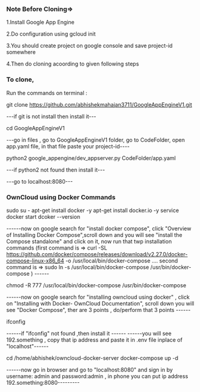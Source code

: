 ### Note Before Cloning=>
1.Install Google App Engine 

2.Do configuration using gcloud init

3.You should create project on google console and save project-id somewhere

4.Then do cloning acoording to given following steps



### To clone,
Run the commands on terminal :

git clone https://github.com/abhishekmahajan3711/GoogleAppEngineV1.git

---if git is not install then install it---

cd GoogleAppEngineV1

---go in files , go to GoogleAppEngineV1 folder, go to CodeFolder, open app.yaml file, in that file paste your project-id----

python2 google_appengine/dev_appserver.py CodeFolder/app.yaml

---if python2 not found then install it---

---go to localhost:8080---



































### OwnCloud using Docker Commands

sudo su -
apt-get install docker -y
apt-get install docker.io -y
service docker start
dcoker --version

------now on google search for "install docker compose", click "Overview of Installing Docker Compose",scroll down and you will see "install the Compose standalone" and click on it, now run that twp installation commands (first command is => curl -SL https://github.com/docker/compose/releases/download/v2.27.0/docker-compose-linux-x86_64 -o /usr/local/bin/docker-compose    .... second command is => sudo ln -s /usr/local/bin/docker-compose /usr/bin/docker-compose   ) ------

chmod -R 777 /usr/local/bin/docker-compose /usr/bin/docker-compose

------now on google search for "installing owncloud using docker" , click on "Installing with Docker- OwnCloud Documentation", scroll down you will see "Docker Compose", ther are 3 points , do/perform that 3 points ------

ifconfig

------if "ifconfig" not found ,then install it ------
------you will see 192.something , copy that ip address and paste it in .env file inplace of "localhost"------

cd /home/abhishek/owncloud-docker-server
docker-compose up -d

------now go in browser and go to "localhost:8080" and sign in by username: admin and password:admin , in phone you can put ip address 192.something:8080---------
